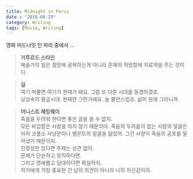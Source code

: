 ```yaml
---
title: Midnight in Paris    
date : "2016-06-25"
category: Writing
tags: [Movie, Writing]
---
```


영화 미드나잇 인 파리 중에서 ... 

> **거투르드 스타인**  
> 예술가의 일은 절망에 굴복하는게 아니라 존재의 허망함에 치료약을 주는 것이다.

> **길**  
> 여기 머물면 여기가 현재가 돼요. 그럼 또 다른 시대를 동경하겠죠.  
> 상상속의 황금시대. 현재란 그런거에요. 늘 불만스럽죠. 삶이 원래 그러니까.

> **어니스트 헤밍웨이**  
> 죽음을 두려워 한다면 좋은 글을 쓸 수 없지.  
> 모든 비겁함은 사랑을 하지 않기 때문이야. 죽음의 두려움이 없는 사람의 얼굴은 마치 코풀소 사냥꾼이나 벨몬트의 얼굴을 닮았어. 그건 사랑이 죽음의 공포를 밀어냈기 때문이지.  
> 진정성만 있다면 주제는 상관 없어.  
> 문체가 단순하고 정직하다면.  
> 그리고 영예롭고 담대하다면 확실하지.  
> 작가에게 가장 중요한 건 남의 의견이 아니라 나의 자신감이야.  